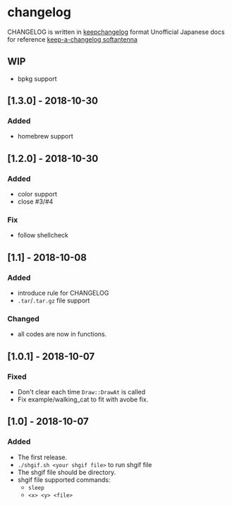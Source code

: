 # changelog

CHANGELOG is written in [keepchangelog](https://keepachangelog.com/en/1.0.0/) format
Unofficial Japanese docs for reference [keep-a-changelog softantenna](https://www.softantenna.com/wp/software/keep-a-changeloag/)

## WIP
  - bpkg support

## [1.3.0] - 2018-10-30
### Added
  - homebrew support

## [1.2.0] - 2018-10-30
### Added
  - color support
  - close #3/#4
### Fix
  - follow shellcheck

## [1.1] - 2018-10-08
### Added
  - introduce rule for CHANGELOG
  - `.tar`/`.tar.gz` file support
### Changed
  - all codes are now in functions.


## [1.0.1] - 2018-10-07
### Fixed
  - Don't clear each time `Draw::DrawAt` is called
  - Fix example/walking_cat to fit with avobe fix.

## [1.0] - 2018-10-07
### Added
  - The first release.
  - `./shgif.sh <your shgif file>` to run shgif file
  - The shgif file should be directory.
  - shgif file supported commands:
    - `sleep`
    - `<x> <y> <file>`
